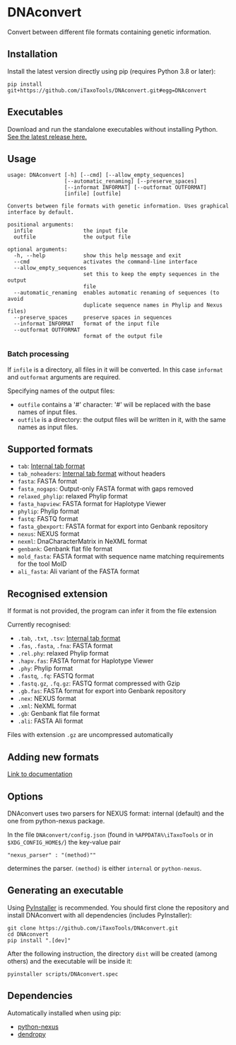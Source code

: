 # DNAconvert
Convert between different file formats containing genetic information.

## Installation
Install the latest version directly using pip (requires Python 3.8 or later):
```
pip install git+https://github.com/iTaxoTools/DNAconvert.git#egg=DNAconvert
```

## Executables
Download and run the standalone executables without installing Python.</br>
[See the latest release here.](https://github.com/iTaxoTools/DNAconvert/releases/latest)

## Usage
    usage: DNAconvert [-h] [--cmd] [--allow_empty_sequences]
                      [--automatic_renaming] [--preserve_spaces]
                      [--informat INFORMAT] [--outformat OUTFORMAT]
                      [infile] [outfile]

    Converts between file formats with genetic information. Uses graphical
    interface by default.

    positional arguments:
      infile                the input file
      outfile               the output file

    optional arguments:
      -h, --help            show this help message and exit
      --cmd                 activates the command-line interface
      --allow_empty_sequences
                            set this to keep the empty sequences in the output
                            file
      --automatic_renaming  enables automatic renaming of sequences (to avoid
                            duplicate sequence names in Phylip and Nexus files)
      --preserve_spaces     preserve spaces in sequences
      --informat INFORMAT   format of the input file
      --outformat OUTFORMAT
                            format of the output file

### Batch processing

If `infile` is a directory, all files in it will be converted. In this case `informat` and `outformat` arguments are required.

Specifying names of the output files:
* `outfile` contains a '#' character: '#' will be replaced with the base names of input files.
* `outfile` is a directory: the output files will be written in it, with the same names as input files.

## Supported formats
* `tab`: [Internal tab format][1]
* `tab_noheaders`: [Internal tab format][1] without headers
* `fasta`: FASTA format
* `fasta_nogaps`: Output-only FASTA format with gaps removed
* `relaxed_phylip`: relaxed Phylip format
* `fasta_hapview`: FASTA format for Haplotype Viewer
* `phylip`: Phylip format
* `fastq`: FASTQ format
* `fasta_gbexport`: FASTA format for export into Genbank repository
* `nexus`: NEXUS format
* `nexml`: DnaCharacterMatrix in NeXML format
* `genbank`: Genbank flat file format
* `mold_fasta`: FASTA format with sequence name matching requirements for the tool MolD
* `ali_fasta`: Ali variant of the FASTA format

## Recognised extension
If format is not provided, the program can infer it from the file extension

Currently recognised:
* `.tab`, `.txt`, `.tsv`: [Internal tab format][1]
* `.fas`, `.fasta`, `.fna`: FASTA format
* `.rel.phy`: relaxed Phylip format
* `.hapv.fas`: FASTA format for Haplotype Viewer
* `.phy`: Phylip format
* `.fastq`, `.fq`: FASTQ format
* `.fastq.gz`, `.fq.gz`: FASTQ format compressed with Gzip
* `.gb.fas`: FASTA format for export into Genbank repository
* `.nex`: NEXUS format
* `.xml`: NeXML format
* `.gb`: Genbank flat file format
* `.ali`: FASTA Ali format

Files with extension `.gz` are uncompressed automatically

## Adding new formats
[Link to documentation](docs/ADDING_FORMATS.md)

[1]: docs/TAB_FORMAT.md

## Options
DNAconvert uses two parsers for NEXUS format: internal (default) and the one from python-nexus package.

In the file `DNAconvert/config.json` (found in `%APPDATA%\iTaxoTools` or in `$XDG_CONFIG_HOME$/`) the key-value pair
```
"nexus_parser" : "(method)""
```
determines the parser. `(method)` is either `internal` or `python-nexus`.

## Generating an executable
Using [PyInstaller](http://www.pyinstaller.org) is recommended. You should first clone the repository and install DNAconvert with all dependencies (includes PyInstaller):
```
git clone https://github.com/iTaxoTools/DNAconvert.git
cd DNAconvert
pip install ".[dev]"
```

After the following instruction, the directory `dist` will be created (among others) and the executable will be inside it:
```
pyinstaller scripts/DNAconvert.spec
```

## Dependencies
Automatically installed when using pip:
* [python\-nexus](https://pypi.org/project/python-nexus/)
* [dendropy](https://pypi.org/project/DendroPy/)
